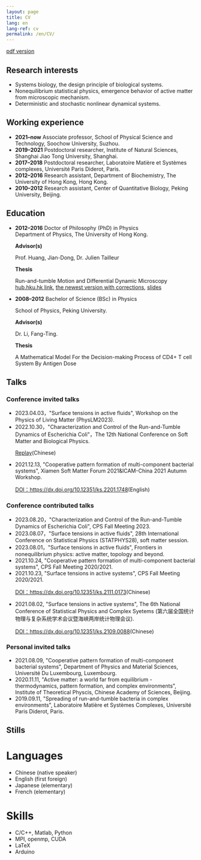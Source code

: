 ```yaml
---
layout: page
title: CV
lang: en
lang-ref: cv
permalink: /en/CV/
---
```


[pdf version]({{site.url}}/assets/CV_ZhaoYongfeng_en.pdf)

<h2>Research interests</h2>

<ul>
<li>Systems biology, the design principle of biological systems.</li>

<li>Nonequilibrium statistical physics, emergence behavior of active matter from microscopic mechanism.</li>

<li>Deterministic and stochastic nonlinear dynamical systems.</li>
</ul>

<h2>Working experience</h2>

<ul>
<li><strong>2021–now</strong> Associate professor, School of Physical Science and Technology, Soochow University, Suzhou.</li>

<li><strong>2019–2021</strong> Postdoctoral researcher, Institute of Natural Sciences, Shanghai Jiao Tong University, Shanghai.</li>

<li><strong>2017–2018</strong> Postdoctoral researcher, Laboratoire Matière et Systèmes complexes, Université Paris Diderot, Paris.</li>

<li><strong>2012–2016</strong> Research assistant, Department of Biochemistry, The University of Hong Kong, Hong Kong.</li>

<li><strong>2010–2012</strong> Research assistant, Center of Quantitative Biology, Peking University, Beijing.</li>
</ul>

<h2>Education</h2>

<ul>
<li><strong>2012–2016</strong> Doctor of Philosophy (PhD) in Physics </li>
Department of Physics, The University of Hong Kong.<br>

<strong>Advisor(s)</strong> <br>

Prof. Huang, Jian-Dong, Dr. Julien Tailleur<br>

<strong>Thesis</strong> <br>

Run-and-tumble Motion and Differential Dynamic Microscopy<br><a href="http://hdl.handle.net/10722/238341">hub.hku.hk link</a>, <a href="{{site.url}}/assets/Thesis_YongfengZhao.pdf">the newest version with corrections</a>, <a href="{{site.url}}/assets/Thesis_Beamer_YongfengZhao.pdf">slides</a>

<li><strong>2008–2012</strong> Bachelor of Science (BSc) in Physics </li>

School of Physics, Peking University.<br>

<strong>Advisor(s)</strong> <br>

Dr. Li, Fang-Ting.<br>

<strong>Thesis</strong> <br>

A Mathematical Model For the Decision-making Process of CD4+ T cell System By Antigen Dose

</ul>

<h2>Talks</h2>
<h3>Conference invited talks</h3>
<ul>
<li>2023.04.03，"Surface tensions in active fluids", Workshop on the Physics of Living Matter (PhysLM2023). </li>

<li>2022.10.30，"Characterization and Control of the Run-and-Tumble Dynamics of Escherichia Coli"，The 12th National Conference on Soft Matter and Biological Physics. </li>

<a href="http://as.iphy.ac.cn/video_detail.php?id=37790">Replay</a>(Chinese)

<li>2021.12.13, "Cooperative pattern formation of multi-component bacterial systems", Xiamen Soft Matter Forum 2021&ICAM-China 2021 Autumn Workshop.</li>

<a href="https://www.koushare.com/video/videodetail/21923">DOI：https://dx.doi.org/10.12351/ks.2201.1748</a>(English)
</ul>

<h3>Conference contributed talks</h3>
<ul>
<li>2023.08.20，"Characterization and Control of the Run-and-Tumble Dynamics of Escherichia Coli", CPS Fall Meeting 2023. </li>
<li>2023.08.07，"Surface tensions in active fluids", 28th International Conference on Statistical Physics (STATPHYS28), soft matter session. </li>
<li>2023.08.01，"Surface tensions in active fluids", Frontiers in nonequilibrium physics: active matter, topology and beyond. </li>
<li>2021.10.24, "Cooperative pattern formation of multi-component bacterial systems", CPS Fall Meeting 2020/2021. </li>
<li>2021.10.23, "Surface tensions in active systems", CPS Fall Meeting 2020/2021. </li>

<a href="https://www.koushare.com/video/videodetail/17269">DOI：https://dx.doi.org/10.12351/ks.2111.0173</a>(Chinese)

<li>2021.08.02, "Surface tensions in active systems", The 6th National Conference of Statistical Physics and Complex Syetems (第六届全国统计物理与复杂系统学术会议暨海峡两岸统计物理会议). </li>

<a href="https://www.koushare.com/video/videodetail/15458">DOI：https://dx.doi.org/10.12351/ks.2109.0088</a>(Chinese)

</ul>

<h3>Personal invited talks</h3>
<ul>
<li>2021.08.09, "Cooperative pattern formation of multi-component bacterial systems", Department of Physics and Material Sciences, Université Du Luxembourg, Luxembourg.</li>
<li>2020.11.11, "Active matter: a world far from equilibrium - thermodynamics, pattern formation, and complex environments", Institute of Theoretical Physcis, Chinese Academy of Sciences, Beijing.</li>
<li>2019.09.11, "Spreading of run-and-tumble bacteria in complex environments", Laboratoire Matière et Systèmes Complexes, Université Paris Diderot, Paris.</li>
</ul>

<h2>Stills</h2>
<h1>Languages</h1>
<ul>
<li>Chinese (native speaker)</li>
<li>English (first foreign)</li>
<li>Japanese (elementary)</li>
<li>French (elementary)</li>
</ul>
<h1>Skills</h1>
<ul>
<li>C/C++, Matlab, Python</li>
<li>MPI, openmp, CUDA</li>
<li>LaTeX</li>
<li>Arduino</li>
</ul>
